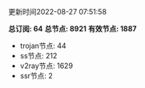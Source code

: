 更新时间2022-08-27 07:51:58

**总订阅: 64**
**总节点: 8921**
**有效节点: 1887**
- trojan节点: 44
- ss节点: 212
- v2ray节点: 1629
- ssr节点: 2
